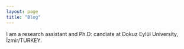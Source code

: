 ```yaml
--- 
layout: page
title: "Blog"
---
```


I am a research assistant and Ph.D: candiate at Dokuz Eylül University, İzmir/TURKEY. 
